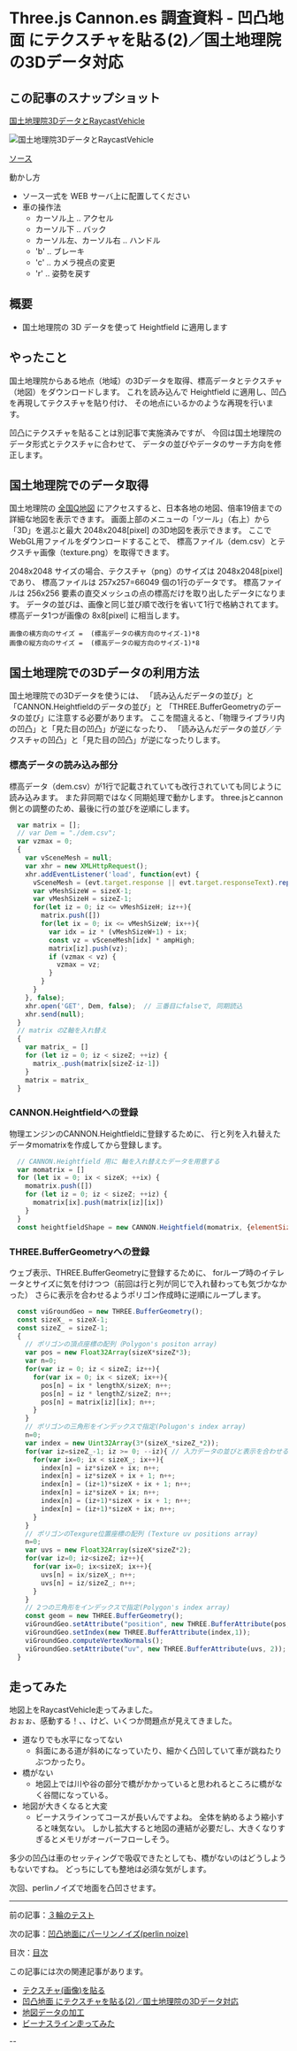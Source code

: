 # Three.js Cannon.es 調査資料 - 凹凸地面 にテクスチャを貼る(2)／国土地理院の3Dデータ対応

## この記事のスナップショット

[国土地理院3DデータとRaycastVehicle](011/011.html)

![国土地理院3DデータとRaycastVehicle](011/pic/011_ss.jpg)

[ソース](011/)

動かし方

- ソース一式を WEB サーバ上に配置してください
- 車の操作法
  - カーソル上 .. アクセル
  - カーソル下 .. バック
  - カーソル左、カーソル右 .. ハンドル
  - 'b' .. ブレーキ
  - 'c' .. カメラ視点の変更
  - 'r' .. 姿勢を戻す

## 概要

- 国土地理院の 3D データを使って Heightfield に適用します

## やったこと

国土地理院からある地点（地域）の3Dデータを取得、標高データとテクスチャ（地図）をダウンロードします。
これを読み込んで Heightfield に適用し、凹凸を再現してテクスチャを貼り付け、
その地点にいるかのような再現を行います。

凹凸にテクスチャを貼ることは別記事で実施済みですが、
今回は国土地理院のデータ形式とテクスチャに合わせて、
データの並びやデータのサーチ方向を修正します。

## 国土地理院でのデータ取得

国土地理院の
[全国Q地図](https://maps.qchizu.xyz/)
にアクセスすると、日本各地の地図、倍率19倍までの詳細な地図を表示できます。
画面上部のメニューの「ツール」（右上）から「3D」を選ぶと最大 2048x2048[pixel] の3D地図を表示できます。
ここでWebGL用ファイルをダウンロードすることで、
標高ファイル（dem.csv）とテクスチャ画像（texture.png）を取得できます。

2048x2048 サイズの場合、テクスチャ（png）のサイズは 2048x2048[pixel] であり、
標高ファイルは 257x257=66049 個の1行のデータです。
標高ファイルは 256x256 要素の直交メッシュの点の標高だけを取り出したデータになります。
データの並びは、画像と同じ並び順で改行を省いて1行で格納されてます。
標高データ1つが画像の 8x8[pixel] に相当します。

  ```eq
  画像の横方向のサイズ =  (標高データの横方向のサイズ-1)*8
  画像の縦方向のサイズ =  (標高データの縦方向のサイズ-1)*8
  ```

## 国土地理院での3Dデータの利用方法

国土地理院での3Dデータを使うには、
「読み込んだデータの並び」と「CANNON.Heightfieldのデータの並び」と
「THREE.BufferGeometryのデータの並び」に注意する必要があります。
ここを間違えると、「物理ライブラリ内の凹凸」と「見た目の凹凸」が逆になったり、
「読み込んだデータの並び／テクスチャの凹凸」と「見た目の凹凸」が逆になったりします。

### 標高データの読み込み部分

標高データ（dem.csv）が1行で記載されていても改行されていても同じように読み込みます。
また非同期ではなく同期処理で動かします。
three.jsとcannon側との調整のため、最後に行の並びを逆順にします。

```js
  var matrix = [];
  // var Dem = "./dem.csv";
  var vzmax = 0;
  {
    var vSceneMesh = null;
    var xhr = new XMLHttpRequest();
    xhr.addEventListener('load', function(evt) {
      vSceneMesh = (evt.target.response || evt.target.responseText).replace(/\n/g, ",").split(",");
      var vMeshSizeW = sizeX-1;
      var vMeshSizeH = sizeZ-1;
      for(let iz = 0; iz <= vMeshSizeH; iz++){
        matrix.push([])
        for(let ix = 0; ix <= vMeshSizeW; ix++){
          var idx = iz * (vMeshSizeW+1) + ix;
          const vz = vSceneMesh[idx] * ampHigh;
          matrix[iz].push(vz);
          if (vzmax < vz) {
            vzmax = vz;
          }
        }
      }
    }, false);
    xhr.open('GET', Dem, false);  // 三番目にfalseで, 同期読込
    xhr.send(null);
  }
  // matrix のZ軸を入れ替え
  {
    var matrix_ = []
    for (let iz = 0; iz < sizeZ; ++iz) {
      matrix_.push(matrix[sizeZ-iz-1])
    }
    matrix = matrix_
  }
```

### CANNON.Heightfieldへの登録

物理エンジンのCANNON.Heightfieldに登録するために、
行と列を入れ替えたデータmomatrixを作成してから登録します。

```js
  // CANNON.Heightfield 用に 軸を入れ替えたデータを用意する
  var momatrix = []
  for (let ix = 0; ix < sizeX; ++ix) {
    momatrix.push([])
    for (let iz = 0; iz < sizeZ; ++iz) {
      momatrix[ix].push(matrix[iz][ix])
    }
  }
  const heightfieldShape = new CANNON.Heightfield(momatrix, {elementSize: lengthX / sizeX,})
```

### THREE.BufferGeometryへの登録

ウェブ表示、THREE.BufferGeometryに登録するために、
forループ時のイテレータとサイズに気を付けつつ（前回は行と列が同じで入れ替わっても気づかなかった）
さらに表示を合わせるようポリゴン作成時に逆順にループします。

```js
  const viGroundGeo = new THREE.BufferGeometry();
  const sizeX_ = sizeX-1;
  const sizeZ_ = sizeZ-1;
  {
    // ポリゴンの頂点座標の配列（Polygon's positon array)
    var pos = new Float32Array(sizeX*sizeZ*3);
    var n=0;
    for(var iz = 0; iz < sizeZ; iz++){ 
      for(var ix = 0; ix < sizeX; ix++){
        pos[n] = ix * lengthX/sizeX; n++;
        pos[n] = iz * lengthZ/sizeZ; n++;
        pos[n] = matrix[iz][ix]; n++;
      }
    }
    // ポリゴンの三角形をインデックスで指定(Polugon's index array)
    n=0;
    var index = new Uint32Array(3*(sizeX_*sizeZ_*2));
    for(var iz=sizeZ_-1; iz >= 0; --iz){ // 入力データの並びと表示を合わせるよう逆順で
      for(var ix=0; ix < sizeX_; ix++){
        index[n] = iz*sizeX + ix; n++;
        index[n] = iz*sizeX + ix + 1; n++;
        index[n] = (iz+1)*sizeX + ix + 1; n++;
        index[n] = iz*sizeX + ix; n++;
        index[n] = (iz+1)*sizeX + ix + 1; n++;
        index[n] = (iz+1)*sizeX + ix; n++;
      }
    }
    // ポリゴンのTexgure位置座標の配列 (Texture uv positions array)
    n=0;
    var uvs = new Float32Array(sizeX*sizeZ*2);
    for(var iz=0; iz<sizeZ; iz++){ 
      for(var ix=0; ix<sizeX; ix++){
        uvs[n] = ix/sizeX_; n++;
        uvs[n] = iz/sizeZ_; n++;
      }
    }
    // 2つの三角形をインデックスで指定(Polygon's index array)
    const geom = new THREE.BufferGeometry();
    viGroundGeo.setAttribute("position", new THREE.BufferAttribute(pos, 3));
    viGroundGeo.setIndex(new THREE.BufferAttribute(index,1)); 
    viGroundGeo.computeVertexNormals();
    viGroundGeo.setAttribute("uv", new THREE.BufferAttribute(uvs, 2));
  }
```

## 走ってみた

地図上をRaycastVehicle走ってみました。  
おぉぉ、感動する！、、けど、いくつか問題点が見えてきました。

- 道なりでも水平になってない
  - 斜面にある道が斜めになっていたり、細かく凸凹していて車が跳ねたりぶつかったり。
- 橋がない
  - 地図上では川や谷の部分で橋がかかっていると思われるところに橋がなく谷間になっている。
- 地図が大きくなると大変
  - ビーナスラインってコースが長いんですよね。
    全体を納めるよう縮小すると味気ない。
    しかし拡大すると地図の連結が必要だし、大きくなりすぎるとメモリがオーバーフローしそう。

多少の凹凸は車のセッティングで吸収できたとしても、橋がないのはどうしようもないですね。
どっちにしても整地は必須な気がします。

次回、perlinノイズで地面を凸凹させます。

------------------------------------------------------------

前の記事：[３輪のテスト](010.md)

次の記事：[凹凸地面にパーリンノイズ(perlin noize)](012.md)

目次：[目次](000.md)

この記事には次の関連記事があります。

- [テクスチャ(画像)を貼る](006.md)
- [凹凸地面 にテクスチャを貼る(2)／国土地理院の3Dデータ対応](011.md)
- [地図データの加工](023.md)
- [ビーナスライン走ってみた](024.md)

--